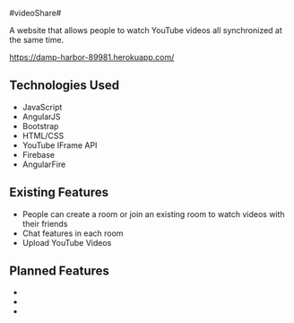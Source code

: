 #videoShare#

A website that allows people to watch YouTube videos all synchronized at the same time.

<https://damp-harbor-89981.herokuapp.com/>

## Technologies Used

* JavaScript
* AngularJS
* Bootstrap
* HTML/CSS
* YouTube IFrame API
* Firebase
* AngularFire

## Existing Features

* People can create a room or join an existing room to watch videos with their friends
* Chat features in each room
* Upload YouTube Videos

## Planned Features

*
*
*
